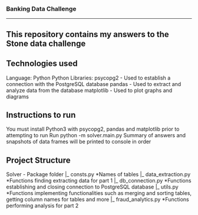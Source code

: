 ### Banking Data Challenge
----
This repository contains my answers to the Stone data challenge
----
## Technologies used
  Language: Python
  Python Libraries: 
 		psycopg2 - Used to establish a connection with the PostgreSQL database
    pandas - Used to extract and analyze data from the database
		matplotlib - Used to plot graphs and diagrams 

## Instructions to run
   You must install Python3 with psycopg2, pandas and matplotlib prior to attempting to run
   Run python -m solver.main.py
   Summary of answers and snapshots of data frames will be printed to console in order   
   
## Project Structure
  Solver - Package folder
    |_ consts.py *Names of tables
    |_ data_extraction.py *Functions finding extracting data for part 1
    |_ db_connection.py *Functions establishing and closing connection to PostgreSQL database
    |_ utils.py *Functions implementing functionalities such as merging and sorting tables, getting column names for tables and more
    |_ fraud_analytics.py *Functions performing analysis for part 2 

